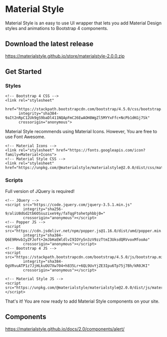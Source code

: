# Material Style
Material Style is an easy to use UI wrapper that lets you add Material Design styles and animations to Bootstrap 4 components.

## Download the latest release
https://materialstyle.github.io/store/materialstyle-2.0.0.zip

## Get Started
### Styles
```
<!-- Bootstrap 4 CSS -->
<link rel="stylesheet"
      href="https://stackpath.bootstrapcdn.com/bootstrap/4.5.0/css/bootstrap.min.css"
      integrity="sha384-9aIt2nRpC12Uk9gS9baDl411NQApFmC26EwAOH8WgZl5MYYxFfc+NcPb1dKGj7Sk"
      crossorigin="anonymous">
```
Material Style recommends using Material Icons. However, You are free to use Font Awesome.
```
<!-- Material Icons -->
<link rel="stylesheet" href="https://fonts.googleapis.com/icon?family=Material+Icons">
<!-- Material Style CSS -->
<link rel="stylesheet" href="https://unpkg.com/@materialstyle/materialstyle@2.0.0/dist/css/materialstyle.min.css">
```
### Scripts
Full version of JQuery is required!
```
<!-- JQuery -->
<script src="https://code.jquery.com/jquery-3.5.1.min.js"
        integrity="sha256-9/aliU8dGd2tb6OSsuzixeV4y/faTqgFtohetphbbj0="
        crossorigin="anonymous"></script>
<!-- Popper JS -->
<script src="https://cdn.jsdelivr.net/npm/popper.js@1.16.0/dist/umd/popper.min.js"
        integrity="sha384-Q6E9RHvbIyZFJoft+2mJbHaEWldlvI9IOYy5n3zV9zzTtmI3UksdQRVvoxMfooAo"
        crossorigin="anonymous"></script>
<!-- Bootstrap 4 JS -->
<script src="https://stackpath.bootstrapcdn.com/bootstrap/4.5.0/js/bootstrap.min.js"
        integrity="sha384-OgVRvuATP1z7JjHLkuOU7Xw704+h835Lr+6QL9UvYjZE3Ipu6Tp75j7Bh/kR0JKI"
        crossorigin="anonymous"></script>
```
```
<!-- Material Style JS -->
<script src="https://unpkg.com/@materialstyle/materialstyle@2.0.0/dist/js/materialstyle.min.js"></script>
```

That's it! You are now ready to add Material Style components on your site.

## Components
https://materialstyle.github.io/docs/2.0/components/alert/

